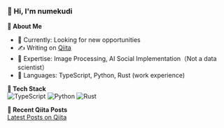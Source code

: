 ### 👋 Hi, I'm numekudi

**🚀 About Me**  
- 💼 Currently: Looking for new opportunities
- ✍️ Writing on [Qiita](https://qiita.com/numekudi)
- 🔭 Expertise: Image Processing, AI Social Implementation（Not a data scientist）
- 💬 Languages: TypeScript, Python, Rust (work experience)

**🔧 Tech Stack**  
![TypeScript](https://img.shields.io/badge/TypeScript-3178C6?style=for-the-badge&logo=typescript&logoColor=white)
![Python](https://img.shields.io/badge/Python-3776AB?style=for-the-badge&logo=python&logoColor=white)
![Rust](https://img.shields.io/badge/Rust-000000?style=for-the-badge&logo=rust&logoColor=white)

**📘 Recent Qiita Posts**  
[Latest Posts on Qiita](https://qiita.com/numekudi)
